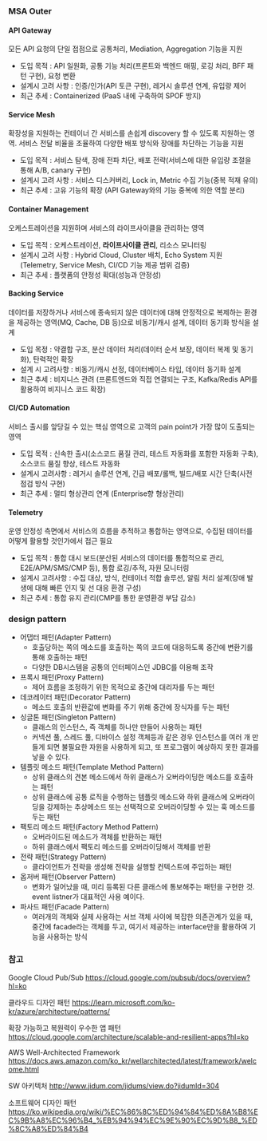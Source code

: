### MSA Outer
#### API Gateway
모든 API 요청의 단일 접점으로 공통처리, Mediation, Aggregation 기능을 지원
- 도입 목적 : API 일원화, 공통 기능 처리(프론트와 백엔드 매핑, 로깅 처리, BFF 패턴 구현), 요청 변환
- 설계시 고려 사항 : 인증/인가(API 토큰 구현), 레거시 솔루션 연계, 유입량 제어
- 최근 추세 : Containerized (PaaS 내에 구축하여 SPOF 방지)
#### Service Mesh
확장성을 지원하는 컨테이너 간 서비스를 손쉽게 discovery 할 수 있도록 지원하는 영역. 
서비스 전달 비율을 조율하여 다양한 배포 방식와 장애를 차단하는 기능을 지원
- 도입 목적 : 서비스 탐색, 장애 전파 차단, 배포 전략(서비스에 대한 유입량 조절을 통해 A/B, canary 구현)
- 설계시 고려 사항 : 서비스 디스커버리, Lock in, Metric 수집 기능(중복 적재 유의)
- 최근 추세 : 고유 기능의 확장 (API Gateway와의 기능 중복에 의한 역할 분리)
#### Container Management
오케스트레이션을 지원하며 서비스의 라이프사이클을 관리하는 영역
- 도입 목적 : 오케스트레이션, **라이프사이클 관리**, 리소스 모니터링
- 설계시 고려 사항 : Hybrid Cloud, Cluster 배치, Echo System 지원(Telemetry, Service Mesh, CI/CD 기능 제공 범위 검증)
- 최근 추세 : 플랫폼의 안정성 확대(성능과 안정성)
#### Backing Service
데이터를 저장하거나 서비스에 종속되지 않은 데이터에 대해 안정적으로 복제하는 환경을 제공하는 영역(MQ, Cache, DB 등)으로 비동기/캐시 설계, 데이터 동기화 방식을 설계
- 도입 목정 : 약결합 구조, 분산 데이터 처리(데이터 순서 보장, 데이터 복제 및 동기화), 탄력적인 확장
- 설계 시 고려사항 : 비동기/캐시 선정, 데이터베이스 타입, 데이터 동기화 설계
- 최근 추세 : 비지니스 관려 (프론트엔드와 직접 연결되는 구조, Kafka/Redis API를 활용하여 비지니스 코드 확장)
#### CI/CD Automation
서비스 출시를 앞당길 수 있는 핵심 영역으로 고객의 pain point가 가장 많이 도출되는 영역
- 도입 목적 : 신속한 출시(소스코드 품질 관리, 테스트 자동화를 포함한 자동화 구축), 소스코드 품질 향상, 테스트 자동화
- 설계시 고려사항 : 레거시 솔루션 연계, 긴급 배포/롤백, 빌드/배포 시간 단축(사전 점검 방식 구현)
- 최근 추세 : 멀티 형상관리 연계 (Enterprise향 형상관리)
#### Telemetry
운영 안정성 측면에서 서비스의 흐름을 추적하고 통합하는 영역으로, 수집된 데이터를 어떻게 활용할 것인가에서 접근 필요
- 도입 목적 : 통합 대시 보드(분산된 서비스의 데이터를 통합적으로 관리, E2E/APM/SMS/CMP 등), 통합 로깅/추적, 자원 모니터링
- 설계시 고려사항 : 수집 대상, 방식, 컨테이너 적합 솔루션, 알림 처리 설계(장애 발생에 대해 빠른 인지 및 선 대응 환경 구성)
- 최근 추세 : 통합 유지 관리(CMP를 통한 운영환경 부담 감소)


### design pattern
- 어댑터 패턴(Adapter Pattern)
  - 호출당하는 쪽의 메소드를 호출하는 쪽의 코드에 대응하도록 중간에 변환기를 통해 호출하는 패턴
  - 다양한 DB시스템을 공통의 인터페이스인 JDBC를 이용해 조작
- 프록시 패턴(Proxy Pattern)
  - 제어 흐름을 조정하기 위한 목적으로 중간에 대리자를 두는 패턴
- 데코레이터 패턴(Decorator Pattern)
  - 메소드 호출의 반환값에 변화를 주기 위해 중간에 장식자를 두는 패턴
- 싱글톤 패턴(Singleton Pattern)
  - 클래스의 인스턴스, 즉 객체를 하나만 만들어 사용하는 패턴
  - 커넥션 풀, 스레드 풀, 디바이스 설정 객체등과 같은 경우 인스턴스를 여러 개 만들게 되면 불필요한 자원을 사용하게 되고, 또 프로그램이 예상하지 못한 결과를 낳을 수 있다.
- 템플릿 메소드 패턴(Template Method Pattern)
  - 상위 클래스의 견본 메소드에서 하위 클래스가 오버라이딩한 메소드를 호출하는 패턴
  - 상위 클래스에 공통 로직을 수행하는 템플릿 메소드와 하위 클래스에 오버라이딩을 강제하는 추상메소드 또는 선택적으로 오버라이딩할 수 있는 훅 메소드를 두는 패턴
- 팩토리 메소드 패턴(Factory Method Pattern)
  - 오버라이드된 메소드가 객체를 반환하는 패턴
  - 하위 클래스에서 팩토리 메소드를 오버라이딩해서 객체를 반환
- 전략 패턴(Strategy Pattern)
  - 클라이언트가 전략을 생성해 전략을 실행할 컨텍스트에 주입하는 패턴
- 옵저버 패턴(Observer Pattern)
  - 변화가 일어났을 때, 미리 등록된 다른 클래스에 통보해주는 패턴을 구현한 것. event listner가 대표적인 사용 예이다.
- 파사드 패턴(Facade Pattern)
  - 여러개의 객체와 실제 사용하는 서브 객체 사이에 복잡한 의존관계가 있을 때, 중간에 facade라는 객체를 두고, 여기서 제공하는 interface만을 활용하여 기능을 사용하는 방식

### 참고
Google Cloud Pub/Sub
https://cloud.google.com/pubsub/docs/overview?hl=ko

클라우드 디자인 패턴
https://learn.microsoft.com/ko-kr/azure/architecture/patterns/

확장 가능하고 복원력이 우수한 앱 패턴
https://cloud.google.com/architecture/scalable-and-resilient-apps?hl=ko

AWS Well-Architected Framework
https://docs.aws.amazon.com/ko_kr/wellarchitected/latest/framework/welcome.html

SW 아키텍처
http://www.jidum.com/jidums/view.do?jidumId=304

소프트웨어 디자인 패턴
https://ko.wikipedia.org/wiki/%EC%86%8C%ED%94%84%ED%8A%B8%EC%9B%A8%EC%96%B4_%EB%94%94%EC%9E%90%EC%9D%B8_%ED%8C%A8%ED%84%B4
